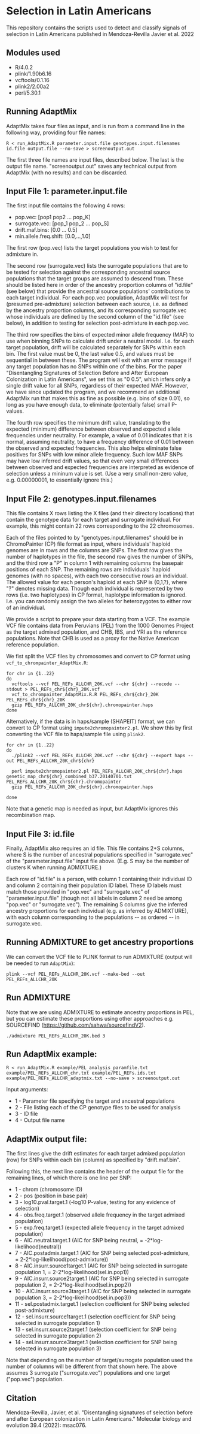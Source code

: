 # Selection in Latin Americans
This repository contains the scripts used to detect and classify signals of selection in Latin Americans published in Mendoza-Revilla Javier et al. 2022 

## Modules used
* R/4.0.2
* plink/1.90b6.16
* vcftools/0.1.16
* plink2/2.00a2
* perl/5.30.1

## Running AdaptMix

AdaptMix takes four files as input, and is run from a command line in the following way, providing four file names: 

```
R < run_AdaptMix.R parameter.input.file genotypes.input.filenames id.file output.file --no-save > screenoutput.out
```

The first three file names are input files, described below. The last is the output file name. "screenoutput.out" saves any technical output from AdaptMix (with no results) and can be discarded.

## Input File 1:  parameter.input.file

The first input file contains the following 4 rows:
* pop.vec: [pop1 pop2 ... pop_K]
* surrogate.vec: [pop_1 pop_2 ... pop_S]
* drift.maf.bins: [0.0 ... 0.5]
* min.allele.freq.shift: [0.0,...,1.0]

The first row (pop.vec) lists the target populations you wish to test for admixture in. 

The second row (surrogate.vec) lists the surrogate populations that are to be tested for selection against the corresponding ancestral source populations that the target groups are assumed to descend from. These should be listed here in order of the ancestry proportion columns of "id.file" (see below) that provide the ancestral source populations' contributions to each target individual. For each pop.vec population, AdaptMix will test for (presumed pre-admixture) selection between each source, i.e. as defined by the ancestry proportion columns, and its corresponding surrogate.vec whose individuals are defined by the second column of the "id.file" (see below), in addition to testing for selection post-admixture in each pop.vec.

The third row specifies the bins of expected minor allele frequency (MAF) to use when binning SNPs to calculate drift under a neutral model. I.e. for each target population, drift will be calculated separately for SNPs within each bin. The first value must be 0, the last value 0.5, and values must be sequential in between these. The program will exit with an error message if any target population has no SNPs within one of the bins. For the paper "Disentangling Signatures of Selection Before and After European Colonization in Latin Americans", we set this as "0 0.5", which infers only a single drift value for all SNPs, regardless of their expected MAF. However, we have since updated the program, and we recommend an additional AdaptMix run that makes this as fine as possible (e.g. bins of size 0.01), so long as you have enough data, to eliminate (potentially false) small P-values.

The fourth row specifies the minimum drift value, translating to the expected (minimum) difference between observed and expected allele frequencies under neutrality. For example, a value of 0.01 indicates that it is normal, assuming neutrality, to have a frequency difference of 0.01 between the observed and expected frequencies. This also helps eliminate false positives for SNPs with low minor allele frequency. Such low MAF SNPs may have low inferred drift values, so that even very small differences between observed and expected frequencies are interpreted as evidence of selection unless a mininum value is set. (Use a very small non-zero value, e.g. 0.00000001, to essentially ignore this.)

## Input File 2: genotypes.input.filenames

This file contains X rows listing the X files (and their directory locations) that contain the genotype data for each target and surrogate individual. For example, this might contain 22 rows corresponding to the 22 chromosomes. 

Each of the files pointed to by "genotypes.input.filenames" should be in ChromoPainter (CP) file format as input, where individuals' haploid genomes are in rows and the columns are SNPs. The first row gives the number of haplotypes in the file, the second row gives the number of SNPs, and the third row a "P" in column 1 with remaining columns the basepair positions of each SNP. The remaining rows are individuals' haploid genomes (with no spaces), with each two consecutive rows an individual. The allowed value for each person's haploid at each SNP is {0,1,?}, where "?" denotes missing data. Though each individual is represented by two rows (i.e. two haplotypes) in CP format, haplotype information is ignored. I.e. you can randomly assign the two alleles for heterozygotes to either row of an individual.

We provide a script to prepare your data starting from a VCF. The example VCF file contains data from Peruvians (PEL) from the 1000 Genomes Project as the target admixed population, and CHB, IBS, and YRI as the reference populations. Note that CHB is used as a proxy for the Native American reference population.

We fist split the VCF files by chromosomes and convert to CP format using `vcf_to_chrompainter_AdaptMix.R`:

```
for chr in {1..22}
do
  vcftools --vcf PEL_REFs_ALLCHR_20K.vcf --chr ${chr} --recode --stdout > PEL_REFs_chr${chr}_20K.vcf 
  vcf_to_chrompainter_AdaptMix.R.R PEL_REFs_chr${chr}_20K PEL_REFs_chr${chr}_20K
  gzip PEL_REFs_ALLCHR_20K_chr${chr}.chromopainter.haps
done
```

Alternatively, if the data is in haps/sample (SHAPEIT) format, we can convert to CP format using `impute2chromopainter2.pl`. We show this by first converting the VCF file to haps/sample file using `plink2`.

```
for chr in {1..22}
do
  ./plink2 --vcf PEL_REFs_ALLCHR_20K.vcf --chr ${chr} --export haps --out PEL_REFs_ALLCHR_20K_chr${chr}

  perl impute2chromopainter2.pl PEL_REFs_ALLCHR_20K_chr${chr}.haps genetic_map_chr${chr}_combined_b37.20140701.txt PEL_REFs_ALLCHR_20K_chr${chr}.chromopainter
  gzip PEL_REFs_ALLCHR_20K_chr${chr}.chromopainter.haps

done
```

Note that a genetic map is needed as input, but AdaptMix ignores this recombination map.

## Input File 3: id.file

Finally, AdaptMix also requires an id file. This file contains 2+S columns, where S is the number of ancestral populations specified in "surrogate.vec" of the "parameter.input.file" input file above. (E.g. S may be the number of clusters K when running ADMIXTURE.) 

Each row of "id.file" is a person, with column 1 containing their individual ID and column 2 containing their population ID label. These ID labels must match those provided in "pop.vec" and "surrogate.vec" of "parameter.input.file" (though not all labels in column 2 need be among "pop.vec" or "surrogate.vec"). The remaining S columns give the inferred ancestry proportions for each individual (e.g. as inferred by ADMIXTURE), with each column corresponding to the populations -- as ordered -- in surrogate.vec.

## Running ADMIXTURE to get ancestry proportions

We can convert the VCF file to PLINK format to run ADMIXTURE (output will be needed to run `AdaptMix`):

```
plink --vcf PEL_REFs_ALLCHR_20K.vcf --make-bed --out PEL_REFs_ALLCHR_20K
```

## Run ADMIXTURE 

Note that we are using ADMIXTURE to estimate ancestry proportions in PEL, but you can estimate these proportions using other approaches e.g. SOURCEFIND (https://github.com/sahwa/sourcefindV2).

```
./admixture PEL_REFs_ALLCHR_20K.bed 3
```

## Run AdaptMix example:

```
R < run_AdaptMix.R example/PEL_analysis_paramfile.txt example/PEL_REFs_ALLCHR_chr.txt example/PEL_REFs.ids.txt example/PEL_REFs_ALLCHR_adaptmix.txt --no-save > screenoutput.out
```

Input arguments:
* 1 - Parameter file specifying the target and ancestral populations
* 2 - File listing each of the CP genotype files to be used for analysis
* 3 - ID file
* 4 - Output file name

## AdaptMix output file:

The first lines give the drift estimates for each target admixed population (row) for SNPs within each bin (column) as specified by "drift.maf.bin".

Following this, the next line contains the header of the output file for the remaining lines, of which there is one line per SNP:

* 1 - chrom (chromosome ID)
* 2 - pos (position in base pair)
* 3 - log10.pval.target.1 (-log10 P-value, testing for any evidence of selection)
* 4 - obs.freq.target.1 (observed allele frequency in the target admixed population)
* 5 - exp.freq.target.1 (expected allele frequency in the target admixed population)
* 6 - AIC.neutral.target.1 (AIC for SNP being neutral, = -2*log-likelihood(neutral))
* 7 - AIC.postadmix.target.1 (AIC for SNP being selected post-admixture, = 2-2*log-likelihood(post-admixture))
* 8 - AIC.insurr.source1target.1 (AIC for SNP being selected in surrogate population 1, = 2-2*log-likelihood(sel.in.pop1))
* 9 - AIC.insurr.source2target.1 (AIC for SNP being selected in surrogate population 2, = 2-2*log-likelihood(sel.in.pop2))
* 10 - AIC.insurr.source3target.1 (AIC for SNP being selected in surrogate population 3, = 2-2*log-likelihood(sel.in.pop3))
* 11 - sel.postadmix.target.1 (selection coefficient for SNP being selected post-admixture)
* 12 - sel.insurr.source1target.1 (selection coefficient for SNP being selected in surrogate population 1)
* 13 - sel.insurr.source2target.1 (selection coefficient for SNP being selected in surrogate population 2)
* 14 - sel.insurr.source3target.1 (selection coefficient for SNP being selected in surrogate population 3)

Note that depending on the number of target/surrogate population used the number of columns will be different from that shown here. The above assumes 3 surrogate ("surrogate.vec") populations and one target ("pop.vec") population. 

## Citation
Mendoza-Revilla, Javier, et al. "Disentangling signatures of selection before and after European colonization in Latin Americans." Molecular biology and evolution 39.4 (2022): msac076.
